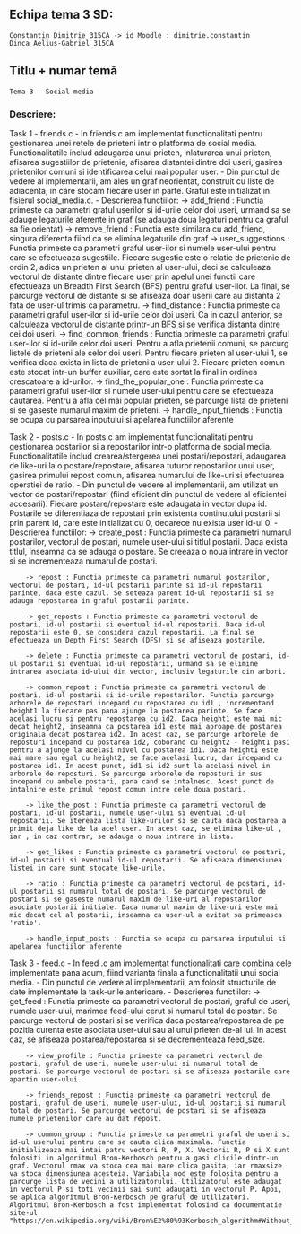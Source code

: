 ## Echipa tema 3 SD: 
    Constantin Dimitrie 315CA -> id Moodle : dimitrie.constantin
    Dinca Aelius-Gabriel 315CA 

## Titlu + numar temă
    Tema 3 - Social media

### Descriere:

Task 1 - friends.c
    - In friends.c am implementat functionalitati pentru gestionarea unei retele de prieteni intr o platforma de social media. Functionalitatile includ adaugarea unui prieten, inlaturarea unui prieten, afisarea sugestiilor de prietenie, afisarea distantei dintre doi useri, gasirea prietenilor comuni si identificarea celui mai popular user.
    - Din punctul de vedere al implementarii, am ales un graf neorientat, construit cu liste de adiacenta, in care stocam fiecare user in parte. Graful este initializat in fisierul social_media.c.
    - Descrierea functiilor:
        -> add_friend : Functia primeste ca parametri graful userilor si id-urile celor doi useri, urmand sa se adauge legaturile aferente in graf (se adauga doua legaturi pentru ca graful sa fie orientat)
        -> remove_friend : Functia este similara cu add_friend, singura diferenta fiind ca se elimina legaturile din graf
        -> user_suggestions : Functia primeste ca parametri graful user-ilor si numele user-ului pentru care se efectueaza sugestiile. Fiecare sugestie este o relatie de prietenie de ordin 2, adica un prieten al unui prieten al user-ului, deci se calculeaza vectorul de distante dintre fiecare user prin apelul unei functii care efectueaza un Breadth First Search (BFS) pentru graful user-ilor. La final, se parcurge vectorul de distante si se afiseaza doar userii care au distanta 2 fata de user-ul trimis ca parametru.
        -> find_distance : Functia primeste ca parametri graful user-ilor si id-urile celor doi useri. Ca in cazul anterior, se calculeaza vectorul de distante printr-un BFS si se verifica distanta dintre cei doi useri.
        -> find_common_friends : Functia primeste ca parametri graful user-ilor si id-urile celor doi useri. Pentru a afla prietenii comuni, se parcurg listele de prieteni ale celor doi useri. Pentru fiecare prieten al user-ului 1, se verifica daca exista in lista de prieteni a user-ului 2. Fiecare prieten comun este stocat intr-un buffer auxiliar, care este sortat la final in ordinea crescatoare a id-urilor.
        -> find_the_popular_one : Functia primeste ca parametri graful user-ilor si numele user-ului pentru care se efectueaza cautarea. Pentru a afla cel mai popular prieten, se parcurge lista de prieteni si se gaseste numarul maxim de prieteni.
        -> handle_input_friends : Functia se ocupa cu parsarea inputului si apelarea functiilor aferente

Task 2 - posts.c
    - In posts.c am implementat functionalitati pentru gestionarea postarilor si a repostarilor intr-o platforma de social media. Functionalitatile includ crearea/stergerea unei postari/repostari, adaugarea de like-uri la o postare/repostare, afisarea tuturor repostarilor unui user, gasirea primului repost comun, afisarea numarului de like-uri si efectuarea operatiei de ratio.
    - Din punctul de vedere al implementarii, am utilizat un vector de postari/repostari (fiind eficient din punctul de vedere al eficientei accesarii). Fiecare postare/repostare este adaugata in vector dupa id. Postarile se diferentiaza de repostari prin existenta continutului postarii si prin parent id, care este initializat cu 0, deoarece nu exista user id-ul 0.
    - Descrierea functiilor: 
        -> create_post : Functia primeste ca parametri numarul postarilor, vectorul de postari, numele user-ului si titlul postarii. Daca exista titlul, inseamna ca se adauga o postare. Se creeaza o noua intrare in vector si se incrementeaza numarul de postari.

        -> repost : Functia primeste ca parametri numarul postarilor, vectorul de postari, id-ul postarii parinte si id-ul repostarii parinte, daca este cazul. Se seteaza parent id-ul repostarii si se adauga repostarea in graful postarii parinte.

        -> get_reposts : Functia primeste ca parametri vectorul de postari, id-ul postarii si eventual id-ul repostarii. Daca id-ul repostarii este 0, se considera cazul repostarii. La final se efectueaza un Depth First Search (DFS) si se afiseaza postarile.

        -> delete : Functia primeste ca parametri vectorul de postari, id-ul postarii si eventual id-ul repostarii, urmand sa se elimine intrarea asociata id-ului din vector, inclusiv legaturile din arbori.

        -> common_repost : Functia primeste ca parametri vectorul de postari, id-ul postarii si id-urile repostarilor. Functia parcurge arborele de repostari incepand cu repostarea cu id1 , incrementand height1 la fiecare pas pana ajunge la postarea parinte. Se face acelasi lucru si pentru repostarea cu id2. Daca height1 este mai mic decat height2, inseamna ca postarea id1 este mai aproape de postarea originala decat postarea id2. In acest caz, se parcurge arborele de reposturi incepand cu postarea id2, coborand cu height2 - height1 pasi pentru a ajunge la acelasi nivel cu postarea id1. Daca height1 este mai mare sau egal cu height2, se face acelasi lucru, dar incepand cu postarea id1. In acest punct, id1 si id2 sunt la acelasi nivel in arborele de reposturi. Se parcurge arborele de reposturi in sus incepand cu ambele postari, pana cand se intalnesc. Acest punct de intalnire este primul repost comun intre cele doua postari.

        -> like_the_post : Functia primeste ca parametri vectorul de postari, id-ul postarii, numele user-ului si eventual id-ul repostarii. Se itereaza lista like-urilor si se cauta daca postarea a primit deja like de la acel user. In acest caz, se elimina like-ul , iar , in caz contrar, se adauga o noua intrare in lista.

        -> get_likes : Functia primeste ca parametri vectorul de postari, id-ul postarii si eventual id-ul repostarii. Se afiseaza dimensiunea listei in care sunt stocate like-urile.

        -> ratio : Functia primeste ca parametri vectorul de postari, id-ul postarii si numarul total de postari. Se parcurge vectorul de postari si se gaseste numarul maxim de like-uri al repostarilor asociate postarii initiale. Daca numarul maxim de like-uri este mai mic decat cel al postarii, inseamna ca user-ul a evitat sa primeasca 'ratio'.

        -> handle_input_posts : Functia se ocupa cu parsarea inputului si apelarea functiilor aferente

Task 3 - feed.c
    - In feed .c am implementat functionalitati care combina cele implementate pana acum, fiind varianta finala a functionalitatii unui social media. 
    - Din punctul de vedere al implementarii, am folosit structurile de date implementate la task-urile anterioare.
    - Descrierea functiilor: 
        -> get_feed : Functia primeste ca parametri vectorul de postari, graful de useri, numele user-ului, marimea feed-ului cerut si numarul total de postari. Se parcurge vectorul de postari si se verifica daca postarea/repostarea de pe pozitia curenta este asociata user-ului sau al unui prieten de-al lui. In acest caz, se afiseaza postarea/repostarea si se decrementeaza feed_size.

        -> view_profile : Functia primeste ca parametri vectorul de postari, graful de useri, numele user-ului si numarul total de postari. Se parcurge vectorul de postari si se afiseaza postarile care apartin user-ului.

        -> friends_repost : Functia primeste ca parametri vectorul de postari, graful de useri, numele user-ului, id-ul postarii si numarul total de postari. Se parcurge vectorul de postari si se afiseaza numele prietenilor care au dat repost.

        -> common_group : Functia primeste ca parametri graful de useri si id-ul userului pentru care se cauta clica maximala. Functia initializeaza mai intai patru vectori R, P, X. Vectorii R, P si X sunt folositi in algoritmul Bron-Kerbosch pentru a gasi clicile dintr-un graf. Vectorul rmax va stoca cea mai mare clica gasita, iar rmaxsize va stoca dimensiunea acesteia. Variabila nod este folosita pentru a parcurge lista de vecini a utilizatorului. Utilizatorul este adaugat in vectorul P si toti vecinii sai sunt adaugati in vectorul P. Apoi, se aplica algoritmul Bron-Kerbosch pe graful de utilizatori. Algoritmul Bron-Kerbosch a fost implementat folosind ca documentatie site-ul "https://en.wikipedia.org/wiki/Bron%E2%80%93Kerbosch_algorithm#Without_pivoting".
    

